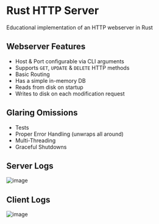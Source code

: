 # Rust HTTP Server

Educational implementation of an HTTP webserver in Rust

## Webserver Features

* Host & Port configurable via CLI arguments
* Supports `GET`, `UPDATE` & `DELETE` HTTP methods
* Basic Routing
* Has a simple in-memory DB
* Reads from disk on startup
* Writes to disk on each modification request

## Glaring Omissions
* Tests
* Proper Error Handling (unwraps all around)
* Multi-Threading
* Graceful Shutdowns

## Server Logs

![image](https://github.com/user-attachments/assets/2208242e-1a4a-4e29-a366-c471e4ae83fc)

## Client Logs

![image](https://github.com/user-attachments/assets/a3480fd0-9e7b-41f3-9cc1-c34d4860d5d4)

